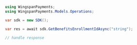 <!-- Start SDK Example Usage -->
```csharp
using WingspanPayments;
using WingspanPayments.Models.Operations;

var sdk = new SDK();

var res = await sdk.GetBenefitsEnrollmentIdAsync("string");

// handle response
```
<!-- End SDK Example Usage -->